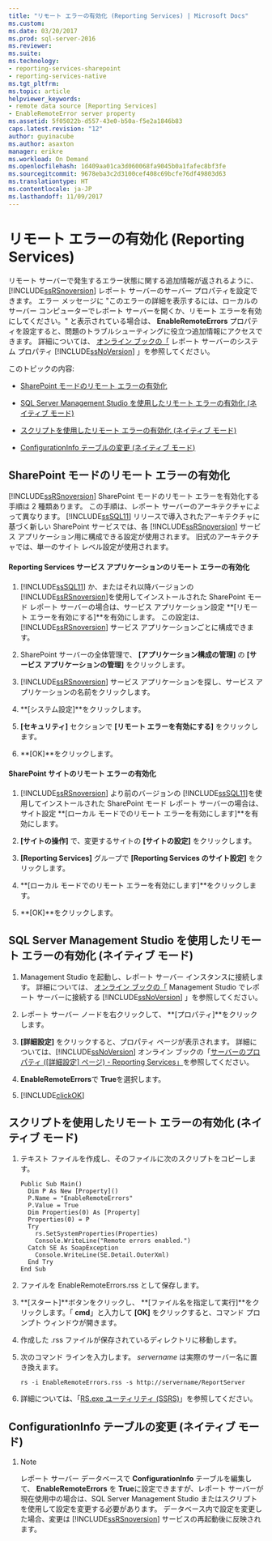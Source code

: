 ```yaml
---
title: "リモート エラーの有効化 (Reporting Services) | Microsoft Docs"
ms.custom: 
ms.date: 03/20/2017
ms.prod: sql-server-2016
ms.reviewer: 
ms.suite: 
ms.technology:
- reporting-services-sharepoint
- reporting-services-native
ms.tgt_pltfrm: 
ms.topic: article
helpviewer_keywords:
- remote data source [Reporting Services]
- EnableRemoteError server property
ms.assetid: 5f05022b-d557-43e0-b50a-f5e2a1846b83
caps.latest.revision: "12"
author: guyinacube
ms.author: asaxton
manager: erikre
ms.workload: On Demand
ms.openlocfilehash: 1d409aa01ca3d060068fa9045b0a1fafec8bf3fe
ms.sourcegitcommit: 9678eba3c2d3100cef408c69bcfe76df49803d63
ms.translationtype: HT
ms.contentlocale: ja-JP
ms.lasthandoff: 11/09/2017
---
```

# <a name="enable-remote-errors-reporting-services"></a>リモート エラーの有効化 (Reporting Services)
  リモート サーバーで発生するエラー状態に関する追加情報が返されるように、 [!INCLUDE[ssRSnoversion](../../includes/ssrsnoversion-md.md)] レポート サーバーのサーバー プロパティを設定できます。 エラー メッセージに "このエラーの詳細を表示するには、ローカルのサーバー コンピューターでレポート サーバーを開くか、リモート エラーを有効にしてください。" と表示されている場合は、 **EnableRemoteErrors** プロパティを設定すると、問題のトラブルシューティングに役立つ追加情報にアクセスできます。 詳細については、 [オンライン ブックの「](../../reporting-services/report-server-web-service/net-framework/reporting-services-properties-report-server-system-properties.md) レポート サーバーのシステム プロパティ [!INCLUDE[ssNoVersion](../../includes/ssnoversion-md.md)] 」を参照してください。  
  
 このトピックの内容:  
  
-   [SharePoint モードのリモート エラーの有効化](#bkmk_sharepoint)  
  
-   [SQL Server Management Studio を使用したリモート エラーの有効化 (ネイティブ モード)](#bkmk_mgtStudio)  
  
-   [スクリプトを使用したリモート エラーの有効化 (ネイティブ モード)](#bkmk_script)  
  
-   [ConfigurationInfo テーブルの変更 (ネイティブ モード)](#bkmk_ConfigurationInfo)  
  
##  <a name="bkmk_sharepoint"></a> SharePoint モードのリモート エラーの有効化  
 [!INCLUDE[ssRSnoversion](../../includes/ssrsnoversion-md.md)] SharePoint モードのリモート エラーを有効化する手順は 2 種類あります。 この手順は、レポート サーバーのアーキテクチャによって異なります。 [!INCLUDE[ssSQL11](../../includes/sssql11-md.md)] リリースで導入されたアーキテクチャに基づく新しい SharePoint サービスでは、各 [!INCLUDE[ssRSnoversion](../../includes/ssrsnoversion-md.md)] サービス アプリケーション用に構成できる設定が使用されます。 旧式のアーキテクチャでは、単一のサイト レベル設定が使用されます。  
  
#### <a name="enable-remote-errors-for-a-reporting-services-service-application"></a>Reporting Services サービス アプリケーションのリモート エラーの有効化  
  
1.  [!INCLUDE[ssSQL11](../../includes/sssql11-md.md)] か、またはそれ以降バージョンの [!INCLUDE[ssRSnoversion](../../includes/ssrsnoversion-md.md)]を使用してインストールされた SharePoint モード レポート サーバーの場合は、サービス アプリケーション設定 **[リモート エラーを有効にする]**を有効にします。 この設定は、 [!INCLUDE[ssRSnoversion](../../includes/ssrsnoversion-md.md)] サービス アプリケーションごとに構成できます。  
  
2.  SharePoint サーバーの全体管理で、 **[アプリケーション構成の管理]** の **[サービス アプリケーションの管理]** をクリックします。  
  
3.  [!INCLUDE[ssRSnoversion](../../includes/ssrsnoversion-md.md)] サービス アプリケーションを探し、サービス アプリケーションの名前をクリックします。  
  
4.  **[システム設定]**をクリックします。  
  
5.  **[セキュリティ]** セクションで **[リモート エラーを有効にする]** をクリックします。  
  
6.  **[OK]**をクリックします。  
  
#### <a name="enable-remote-errors-for-a-sharepoint-site"></a>SharePoint サイトのリモート エラーの有効化  
  
1.  [!INCLUDE[ssRSnoversion](../../includes/ssrsnoversion-md.md)] より前のバージョンの [!INCLUDE[ssSQL11](../../includes/sssql11-md.md)]を使用してインストールされた SharePoint モード レポート サーバーの場合は、サイト設定 **[ローカル モードでのリモート エラーを有効にします]**を有効にします。  
  
2.  **[サイトの操作]** で、変更するサイトの **[サイトの設定]** をクリックします。  
  
3.  **[Reporting Services]** グループで **[Reporting Services のサイト設定]** をクリックします。  
  
4.  **[ローカル モードでのリモート エラーを有効にします]**をクリックします。  
  
5.  **[OK]**をクリックします。  
  
##  <a name="bkmk_mgtStudio"></a> SQL Server Management Studio を使用したリモート エラーの有効化 (ネイティブ モード)  
  
1.  Management Studio を起動し、レポート サーバー インスタンスに接続します。 詳細については、 [オンライン ブックの「](../../reporting-services/tools/connect-to-a-report-server-in-management-studio.md) Management Studio でレポート サーバーに接続する [!INCLUDE[ssNoVersion](../../includes/ssnoversion-md.md)] 」を参照してください。  
  
2.  レポート サーバー ノードを右クリックして、 **[プロパティ]**をクリックします。  
  
3.  **[詳細設定]** をクリックすると、プロパティ ページが表示されます。 詳細については、[!INCLUDE[ssNoVersion](../../includes/ssnoversion-md.md)] オンライン ブックの「[サーバーのプロパティ &#40;[詳細設定] ページ&#41; - Reporting Services」](../../reporting-services/tools/server-properties-advanced-page-reporting-services.md)を参照してください。  
  
4.  **EnableRemoteErrors**で **True**を選択します。  
  
5.  [!INCLUDE[clickOK](../../includes/clickok-md.md)]  
  
##  <a name="bkmk_script"></a> スクリプトを使用したリモート エラーの有効化 (ネイティブ モード)  
  
1.  テキスト ファイルを作成し、そのファイルに次のスクリプトをコピーします。  
  
    ```  
    Public Sub Main()  
      Dim P As New [Property]()  
      P.Name = "EnableRemoteErrors"  
      P.Value = True  
      Dim Properties(0) As [Property]  
      Properties(0) = P  
      Try  
        rs.SetSystemProperties(Properties)  
        Console.WriteLine("Remote errors enabled.")  
      Catch SE As SoapException  
        Console.WriteLine(SE.Detail.OuterXml)  
      End Try  
    End Sub  
    ```  
  
2.  ファイルを EnableRemoteErrors.rss として保存します。  
  
3.  **[スタート]**ボタンをクリックし、 **[ファイル名を指定して実行]**をクリックします。「 **cmd**」と入力して **[OK]** をクリックすると、コマンド プロンプト ウィンドウが開きます。  
  
4.  作成した .rss ファイルが保存されているディレクトリに移動します。  
  
5.  次のコマンド ラインを入力します。 *servername* は実際のサーバー名に置き換えます。  
  
    ```  
    rs -i EnableRemoteErrors.rss -s http://servername/ReportServer  
    ```  
  
6.  詳細については、「[RS.exe ユーティリティ (SSRS)](../../reporting-services/tools/rs-exe-utility-ssrs.md)」を参照してください。  
  
##  <a name="bkmk_ConfigurationInfo"></a> ConfigurationInfo テーブルの変更 (ネイティブ モード)  
  
1.  > [!NOTE]  
    >  レポート サーバー データベースで **ConfigurationInfo** テーブルを編集して、 **EnableRemoteErrors** を **True**に設定できますが、レポート サーバーが現在使用中の場合は、SQL Server Management Studio またはスクリプトを使用して設定を変更する必要があります。 データベース内で設定を変更した場合、変更は [!INCLUDE[ssRSnoversion](../../includes/ssrsnoversion-md.md)] サービスの再起動後に反映されます。  
  
  
